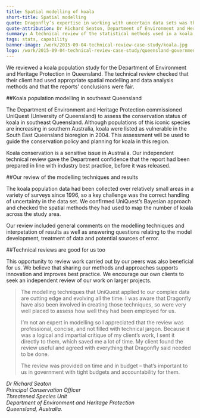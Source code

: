 ```yaml
---
title: Spatial modelling of koala
short-title: Spatial modelling
quote: Dragonfly’s expertise in working with uncertain data sets was the key driver in choosing them as a contractor.
quote-attribution: Dr Richard Seaton, Department of Environment and Heritage Protection, Queensland
summary: A technical review of the statistical methods used in a koala population study. 
tags: stats, capability
banner-image: /work/2015-09-04-technical-review-case-study/koala.jpg
logo: /work/2015-09-04-technical-review-case-study/queensland-government.png
---
```


We reviewed a koala population study for the Department of Environment and Heritage Protection in Queensland. The technical review checked that their client had used appropriate spatial modelling and data analysis methods and that the reports' conclusions were fair. 
<!--more-->

##Koala population modelling in southeast Queensland

The Department of Environment and Heritage Protection commissioned UniQuest (University of Queensland) to assess the conservation status of koala in southeast Queensland. Although populations of this iconic species are increasing in southern Australia, koala were listed as vulnerable in the South East Queensland bioregion in 2004. This assessment will be used to guide the conservation policy and planning for koala in this region. 

Koala conservation is a sensitive issue in Australia. Our independent technical review gave the Department confidence that the report had been prepared in line with industry best practice, before it was released.

##Our review of the modelling techniques and results

The koala population data had been collected over relatively small areas in a variety of surveys since 1996, so a key challenge was the correct handling of uncertainty in the data set. We confirmed UniQuest’s Bayesian approach and checked the spatial methods they had used to map the number of koala across the study area. 

Our review included general comments on the modelling techniques and interpetation of results as well as answering questions relating to the model development, treatment of data and potential sources of error. 


##Technical reviews are good for us too

This opportunity to review work carried out by our peers was also beneficial for us. We believe that sharing our methods and approaches supports innovation and improves best practice. We encourage our own clients to seek an independent review of our work on larger projects. 

>The modelling techniques that UniQuest applied to our complex data are cutting edge and evolving all the time. I was aware that Dragonfly have also been involved in creating those techniques, so were very well placed to assess how well they had been employed for us.
>
>I’m not an expert in modelling so I appreciated that the review was professional, concise, and not filled with technical jargon. Because it was a logical and impartial critique of my client’s work, I sent it directly to them, which saved me a lot of time. My client found the review useful and agreed with everything that Dragonfly said needed to be done.
>
>The review was provided on time and in budget – that’s important to us in government with tight budgets and accountability for them.

<cite>Dr Richard Seaton<br />
Principal Conservation Officer<br />
Threatened Species Unit<br />
Department of Environment and Heritage Protection<br />
Queensland, Australia.</cite>

